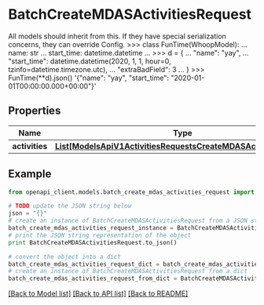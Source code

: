 # BatchCreateMDASActivitiesRequest

All models should inherit from this. If they have special serialization concerns, they can override Config.  >>> class FunTime(WhoopModel): ...     name: str ...     start_time: datetime.datetime ... >>> d = { ... \"name\": \"yay\", ... \"start_time\": datetime.datetime(2020, 1, 1, hour=0, tzinfo=datetime.timezone.utc), ... \"extraBadField\": 3 ... } >>> FunTime(**d).json() '{\"name\": \"yay\", \"start_time\": \"2020-01-01T00:00:00.000+00:00\"}'

## Properties
Name | Type | Description | Notes
------------ | ------------- | ------------- | -------------
**activities** | [**List[ModelsApiV1ActivitiesRequestsCreateMDASActivityRequest]**](ModelsApiV1ActivitiesRequestsCreateMDASActivityRequest.md) |  | 

## Example

```python
from openapi_client.models.batch_create_mdas_activities_request import BatchCreateMDASActivitiesRequest

# TODO update the JSON string below
json = "{}"
# create an instance of BatchCreateMDASActivitiesRequest from a JSON string
batch_create_mdas_activities_request_instance = BatchCreateMDASActivitiesRequest.from_json(json)
# print the JSON string representation of the object
print BatchCreateMDASActivitiesRequest.to_json()

# convert the object into a dict
batch_create_mdas_activities_request_dict = batch_create_mdas_activities_request_instance.to_dict()
# create an instance of BatchCreateMDASActivitiesRequest from a dict
batch_create_mdas_activities_request_from_dict = BatchCreateMDASActivitiesRequest.from_dict(batch_create_mdas_activities_request_dict)
```
[[Back to Model list]](../README.md#documentation-for-models) [[Back to API list]](../README.md#documentation-for-api-endpoints) [[Back to README]](../README.md)


